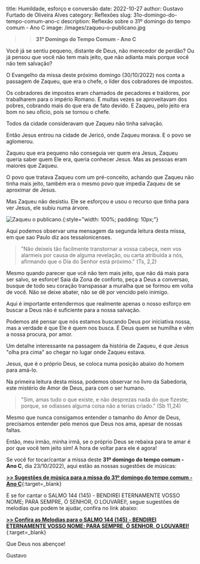 title: Humildade, esforço e conversão 
date: 2022-10-27
author: Gustavo Furtado de Oliveira Alves
category: Reflexões
slug: 31o-domingo-do-tempo-comum-ano-c
description: Reflexão sobre o 31º domingo do tempo comum - Ano C
image: /images/zaqueu-o-publicano.jpg

>>**31° Domingo do Tempo Comum - Ano C**

Você já se sentiu pequeno, distante de Deus, não merecedor de perdão? Ou já pensou que você não tem mais jeito, que não adianta mais porque você não tem salvação?

O Evangelho da missa deste próximo domingo (30/10/2022) nos conta a passagem de Zaqueu, que era o chefe, o líder dos cobradores de impostos.

Os cobradores de impostos eram chamados de pecadores e traidores, por trabalharem para o império Romano.
E muitas vezes se aproveitavam dos pobres, cobrando mais do que era de fato devido. E Zaqueu, pelo jeito era bom no seu ofício, pois se tornou o chefe.

Todos da cidade consideravam que Zaqueu não tinha salvação.

Então Jesus entrou na cidade de Jericó, onde Zaqueu morava. E o povo se aglomerou.

Zaqueu que era pequeno não conseguia ver quem era Jesus, Zaqueu queria saber quem Ele era, queria conhecer Jesus. Mas as pessoas eram maiores que Zaqueu.

O povo que tratava Zaqueu com um pré-conceito,  achando que Zaqueu não tinha mais jeito, também era o mesmo povo que impedia Zaqueu de se aproximar de Jesus.

Mas Zaqueu não desistiu. Ele se esforçou e usou o recurso que tinha para ver Jesus, ele subiu numa árvore.

![Zaqueu o publicano.](/images/zaqueu-o-publicano.jpg){:style="width: 100%; padding: 10px;"}

Aqui podemos observar uma mensagem da segunda leitura desta missa, em que sao Paulo diz aos tessalonicenses.

> "Não deixeis tão facilmente transtornar a vossa cabeça,
nem vos alarmeis por causa de alguma revelação,
ou carta atribuída a nós,
afirmando que o Dia do Senhor está próximo." (Ts, 2,2)

Mesmo quando parecer que vcê não tem mais jeito, que não dá mais para ser salvo, se esforce!  Saia da Zona de conforto, peça a Deus a conversao, busque de todo seu coração transpassar a muralha que se formou em volta de você. Não se deixe abater, não se dê por vencido pelo inimigo.

Aqui é importante entendermos que realmente apenas o nosso esforço em buscar a Deus não é suficiente para a nossa salvação.

Podemos até pensar que nós estamos buscando Deus por iniciativa nossa, mas a verdade é que Ele é quem nos busca.
É Deus quem se humilha e vêm a nossa procura, por amor.

Um detalhe interessante na passagem da história de Zaqueu, é que Jesus "olha pra cima" ao chegar no lugar onde Zaqueu estava.

Jesus, que é o próprio Deus, se coloca numa posição abaixo do homem para amá-lo.

Na primeira leitura desta missa, podemos observar no livro da Sabedoria,
este mistério de Amor de Deus, para com o ser humano.

> "Sim, amas tudo o que existe,
e não desprezas nada do que fizeste;
porque, se odiasses alguma coisa
não a terias criado." (Sb 11,24)

Mesmo que nunca consigamos entender o tamanho do Amor de Deus,
precisamos entender pelo menos que Deus nos ama, apesar de nossas faltas.

Então, meu irmão, minha irmã, se o próprio Deus se rebaixa para te amar
é por que você tem jeito sim! A hora de voltar para ele é agora!

Se você for tocar/cantar a missa deste **31º domingo do tempo comum - Ano C**, dia 23/10/2022),
aqui estão as nossas sugestões de músicas:

[**>> Sugestões de música para a missa do 31º domingo do tempo comum - Ano C**](https://musicasparamissa.com.br/sugestoes-para/31o-domingo-do-tempo-comum-ano-c/){:target=\_blank}

E se for cantar o SALMO 144 (145) - BENDIREI ETERNAMENTE VOSSO NOME; PARA SEMPRE, Ó SENHOR, O LOUVAREI!, segue sugestões de melodias que podem te ajudar, confira no link abaixo:

[**>> Confira as Melodias para o SALMO 144 (145) - BENDIREI ETERNAMENTE VOSSO NOME; PARA SEMPRE, Ó SENHOR, O LOUVAREI!**](https://musicasparamissa.com.br/musicas-de/salmo-31o-domingo-do-tempo-comum-ano-c/){:target=\_blank}

Que Deus nos abençoe!

Gustavo
